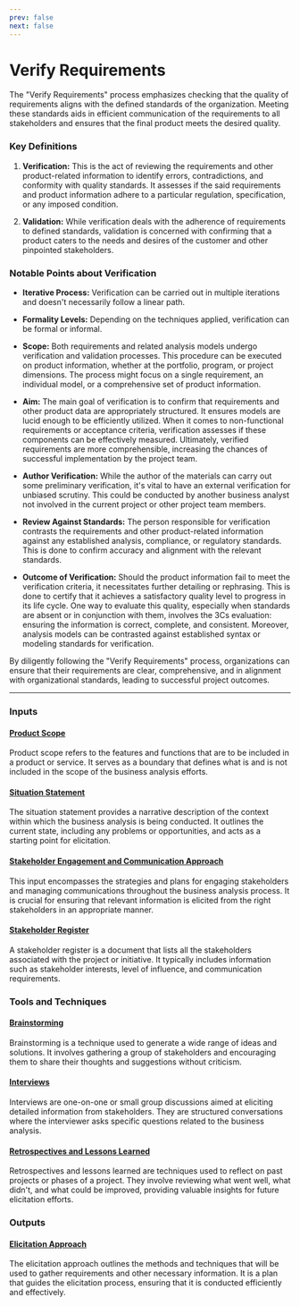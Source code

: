 ```yaml
---
prev: false
next: false
---
```


# Verify Requirements

The "Verify Requirements" process emphasizes checking that the quality of requirements aligns with the defined standards of the organization. Meeting these standards aids in efficient communication of the requirements to all stakeholders and ensures that the final product meets the desired quality.

### Key Definitions

1. **Verification:** This is the act of reviewing the requirements and other product-related information to identify errors, contradictions, and conformity with quality standards. It assesses if the said requirements and product information adhere to a particular regulation, specification, or any imposed condition.

2. **Validation:** While verification deals with the adherence of requirements to defined standards, validation is concerned with confirming that a product caters to the needs and desires of the customer and other pinpointed stakeholders.

### Notable Points about Verification

- **Iterative Process:** Verification can be carried out in multiple iterations and doesn't necessarily follow a linear path.

- **Formality Levels:** Depending on the techniques applied, verification can be formal or informal.

- **Scope:** Both requirements and related analysis models undergo verification and validation processes. This procedure can be executed on product information, whether at the portfolio, program, or project dimensions. The process might focus on a single requirement, an individual model, or a comprehensive set of product information.

- **Aim:** The main goal of verification is to confirm that requirements and other product data are appropriately structured. It ensures models are lucid enough to be efficiently utilized. When it comes to non-functional requirements or acceptance criteria, verification assesses if these components can be effectively measured. Ultimately, verified requirements are more comprehensible, increasing the chances of successful implementation by the project team.

- **Author Verification:** While the author of the materials can carry out some preliminary verification, it's vital to have an external verification for unbiased scrutiny. This could be conducted by another business analyst not involved in the current project or other project team members.

- **Review Against Standards:** The person responsible for verification contrasts the requirements and other product-related information against any established analysis, compliance, or regulatory standards. This is done to confirm accuracy and alignment with the relevant standards.

- **Outcome of Verification:** Should the product information fail to meet the verification criteria, it necessitates further detailing or rephrasing. This is done to certify that it achieves a satisfactory quality level to progress in its life cycle. One way to evaluate this quality, especially when standards are absent or in conjunction with them, involves the 3Cs evaluation: ensuring the information is correct, complete, and consistent. Moreover, analysis models can be contrasted against established syntax or modeling standards for verification.

By diligently following the "Verify Requirements" process, organizations can ensure that their requirements are clear, comprehensive, and in alignment with organizational standards, leading to successful project outcomes.

---

### Inputs

#### [Product Scope](/content/gist/business-analysis/inputs-outputs/assessment-of-business-value.md)

Product scope refers to the features and functions that are to be included in a product or service. It serves as a boundary that defines what is and is not included in the scope of the business analysis efforts.

#### [Situation Statement](/content/gist/business-analysis/inputs-outputs/assessment-of-business-value.md)

The situation statement provides a narrative description of the context within which the business analysis is being conducted. It outlines the current state, including any problems or opportunities, and acts as a starting point for elicitation.

#### [Stakeholder Engagement and Communication Approach](/content/gist/business-analysis/inputs-outputs/assessment-of-business-value.md)

This input encompasses the strategies and plans for engaging stakeholders and managing communications throughout the business analysis process. It is crucial for ensuring that relevant information is elicited from the right stakeholders in an appropriate manner.

#### [Stakeholder Register](/content/gist/business-analysis/inputs-outputs/assessment-of-business-value.md)

A stakeholder register is a document that lists all the stakeholders associated with the project or initiative. It typically includes information such as stakeholder interests, level of influence, and communication requirements.

### Tools and Techniques

#### [Brainstorming](/content/gist/business-analysis/tools-techniques/benchmarking.md)

Brainstorming is a technique used to generate a wide range of ideas and solutions. It involves gathering a group of stakeholders and encouraging them to share their thoughts and suggestions without criticism.

#### [Interviews](/content/gist/business-analysis/tools-techniques/benchmarking.md)

Interviews are one-on-one or small group discussions aimed at eliciting detailed information from stakeholders. They are structured conversations where the interviewer asks specific questions related to the business analysis.

#### [Retrospectives and Lessons Learned](/content/gist/business-analysis/tools-techniques/benchmarking.md)

Retrospectives and lessons learned are techniques used to reflect on past projects or phases of a project. They involve reviewing what went well, what didn't, and what could be improved, providing valuable insights for future elicitation efforts.

### Outputs

#### [Elicitation Approach](/content/gist/business-analysis/inputs-outputs/elicitation-results-unconfirmed-confirmed.md)

The elicitation approach outlines the methods and techniques that will be used to gather requirements and other necessary information. It is a plan that guides the elicitation process, ensuring that it is conducted efficiently and effectively.
